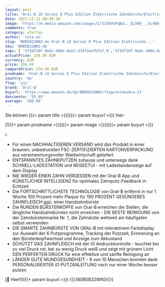 ```yaml
---
layout: post
title: 'Oral-B iO Series 8 Plus Edition Elektrische Zahnbürste/Electric Toothbrush  Doppelpack PLUS 3 Aufsteckbürsten inkl. Whitening + Magnet-Etui  6 Putzmodi  Geschenk Mann/Frau  black/violet'
date: 2023-11-12 09:59:36
image: 'https://m.media-amazon.com/images/I/51X9VOPqBoL._SL500_._SL400_.jpg'
comments: true
category: ofertas
author: 'tole.es'
slug: 'B0B5B32WN3-de Oral-B iO Series 8 Plus Edition Elektrische...'
sku: 'B0B5B32WN3-de'
tags: [ '5f3df20f-9e8c-400e-8a52-d74f2eefbfe7_0','5f3df20f-9e8c-400e-8a52-d74f2eefbfe7_7901','Arborist Merchandising Root','Custom Stores','Danke Mama','Drogerie & Körperpflege','Elektrische Zahnbürsten','Elektrische Zahnbürsten & Zubehör','Gesundheit','Gesundheit und Körperpflege','Mund- & Zahnpflege','Rotierende elektrische Zahnbürsten','Self Service','Special Features Stores','Stores','Zahnbürsten & Zubehör','Zahnpflege','e26659c6-d1cd-45cb-800b-2f9b432b8572_0','e26659c6-d1cd-45cb-800b-2f9b432b8572_1101','e26659c6-d1cd-45cb-800b-2f9b432b8572_3001','oral-b','🇩🇪', ]
actualPrice: 256.99 EUR
currency: EUR
price: 256.99
comparePrice: 579.99 EUR
prodname: 'Oral-B iO Series 8 Plus Edition Elektrische Zahnbürste/Electric Toothbrush  Doppelpack PLUS 3 Aufsteckbürsten inkl. Whitening + Magnet-Etui  6 Putzmodi  Geschenk Mann/Frau  black/violet'
country: 'de'
flag: '🇩🇪'
brand: 'Oral-B'
buyurl: 'https://www.amazon.de/dp/B0B5B32WN3/?tag=tolees0ca-21'
descuento: '55.69'
average: '280.99'
---
```


Sie können [{{< param title >}}]({{< param buyurl >}}) hier:

[![{{< param prodname >}}]({{< param image >}})]({{< param buyurl >}})

ℹ️:

- Für einen NACHHALTIGEREN VERSAND wird das Produkt in einer braunen, unbedruckten FSC-ZERTIFIZIERTEN KARTONVERPACKUNG aus verantwortungsvoller Waldwirtschaft geliefert
- ENTSPANNTES ZÄHNEPUTZEN zuhause und unterwegs dank SCHNELL-LADESTATION und REISEETUI - mit Ladestandanzeige auf dem Display
- NIE WIEDER EINEN ZAHN VERGESSEN mit der Oral-B App und KÜNSTLICHER INTELLIGENZ für optimales Zahnputz-Feedback in Echtzeit
- Die FORTSCHRITTLICHSTE TECHNOLOGIE von Oral-B entfernt in nur 1 Woche 100 Prozent mehr Plaque für 190 PROZENT GESÜNDERES ZAHNFLEISCH ggü. einer Handzahnbürste
- Die RUNDEN BÜRSTENKÖPFE von Oral-B erreichen die Stellen, die längliche Handzahnbürsten nicht erreichen - DIE BESTE REINIGUNG von der Zahnbürstenmarke Nr. 1, die Zahnärzte weltweit am häufigsten selbst verwenden
- DIE SMARTE ZAHNBÜRSTE VON ORAL-B mit interaktivem Farbdisplay zur Auswahl der 6 Putzprogramme, Tracking der Putzzeit, Erinnerung an den Bürstenkopfwechsel und Anzeige zum Akkustand
- SCHÜTZT DAS ZAHNFLEISCH mit der iO Andruckkontrolle - leuchtet bei zu viel Druck rot, bei zu wenig Druck weiß und zeigt mit grünem Licht DEN PERFEKTEN DRUCK für eine effektive und sanfte Reinigung an
- LÄNGER GUTE MUNDGESUNDHEIT - 8 von 10 Menschen konnten dank PERSONALISIERTER iO PUTZANLEITUNG nach nur einer Woche besser putzen

[🛒 Hier!!]({{< param buyurl >}})
{{<world>}}B0B5B32WN3{{</world>}}
